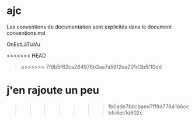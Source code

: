 # ajc

Les conventions de documentation sont explicités dans le document conventions.md


OnEstLàTiaVu


<<<<<<< HEAD
>o>>>>>> 7f9b5f62ca264976b2aa7a59f2ea201d3b5f10dd

j'en rajoute un peu
=======

>>>>>>> fb0ade7bbcbaed7ff8d7784166ccbfc6ec1d802c
